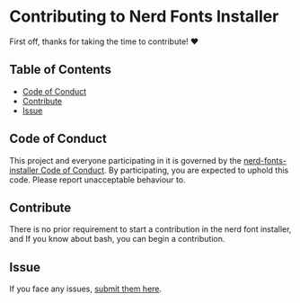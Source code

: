 # Contributing to Nerd Fonts Installer

First off, thanks for taking the time to contribute! ❤️

## Table of Contents

- [Code of Conduct](#code-of-conduct)
- [Contribute](#contribute)
- [Issue](#issue)

## Code of Conduct

This project and everyone participating in it is governed by the
[nerd-fonts-installer Code of Conduct](https://github.com/officialrajdeepsingh/nerd-fonts-installerblob/master/CODE_OF_CONDUCT.md).
By participating, you are expected to uphold this code. Please report unacceptable behaviour
to.

## Contribute
There is no prior requirement to start a contribution in the nerd font installer, and If you know about bash, you can begin a contribution. 

## Issue
If you face any issues, [submit them here](./issues).
